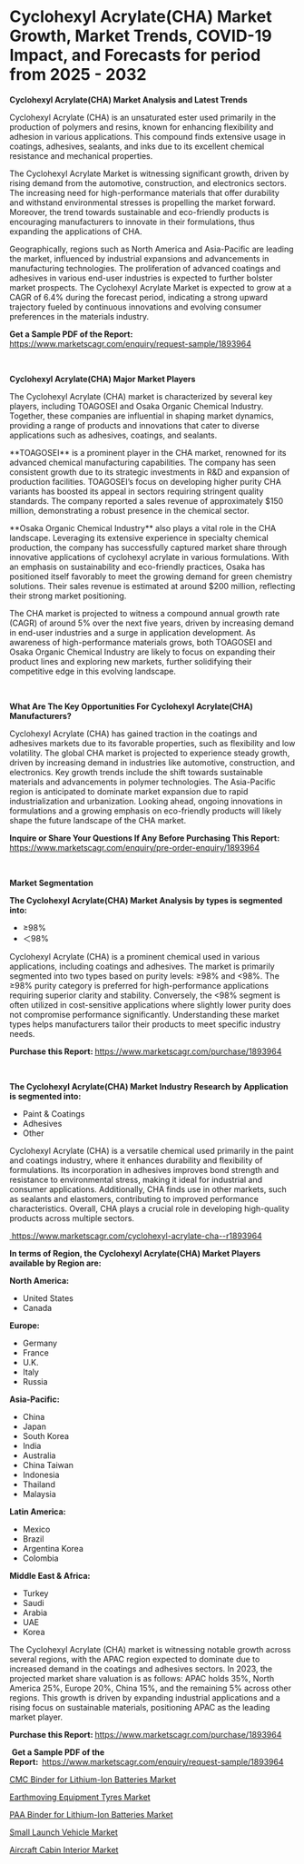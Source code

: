<p><h1>Cyclohexyl Acrylate(CHA) Market Growth, Market Trends, COVID-19 Impact, and Forecasts for period from 2025 - 2032</h1></p><p><strong>Cyclohexyl Acrylate(CHA) Market Analysis and Latest Trends</strong></p>
<p><p>Cyclohexyl Acrylate (CHA) is an unsaturated ester used primarily in the production of polymers and resins, known for enhancing flexibility and adhesion in various applications. This compound finds extensive usage in coatings, adhesives, sealants, and inks due to its excellent chemical resistance and mechanical properties.</p><p>The Cyclohexyl Acrylate Market is witnessing significant growth, driven by rising demand from the automotive, construction, and electronics sectors. The increasing need for high-performance materials that offer durability and withstand environmental stresses is propelling the market forward. Moreover, the trend towards sustainable and eco-friendly products is encouraging manufacturers to innovate in their formulations, thus expanding the applications of CHA.</p><p>Geographically, regions such as North America and Asia-Pacific are leading the market, influenced by industrial expansions and advancements in manufacturing technologies. The proliferation of advanced coatings and adhesives in various end-user industries is expected to further bolster market prospects. The Cyclohexyl Acrylate Market is expected to grow at a CAGR of 6.4% during the forecast period, indicating a strong upward trajectory fueled by continuous innovations and evolving consumer preferences in the materials industry.</p></p>
<p><strong>Get a Sample PDF of the Report:&nbsp;</strong> <a href="https://www.marketscagr.com/enquiry/request-sample/1893964?utm_campaign=1920&utm_medium=2&utm_source=Github&utm_content=ia&utm_term=04022025&utm_id=cyclohexyl-acrylatecha">https://www.marketscagr.com/enquiry/request-sample/1893964</a></p>
<p>&nbsp;</p>
<p><strong>Cyclohexyl Acrylate(CHA) Major Market Players</strong></p>
<p><p>The Cyclohexyl Acrylate (CHA) market is characterized by several key players, including TOAGOSEI and Osaka Organic Chemical Industry. Together, these companies are influential in shaping market dynamics, providing a range of products and innovations that cater to diverse applications such as adhesives, coatings, and sealants.</p><p>**TOAGOSEI** is a prominent player in the CHA market, renowned for its advanced chemical manufacturing capabilities. The company has seen consistent growth due to its strategic investments in R&D and expansion of production facilities. TOAGOSEI’s focus on developing higher purity CHA variants has boosted its appeal in sectors requiring stringent quality standards. The company reported a sales revenue of approximately $150 million, demonstrating a robust presence in the chemical sector.</p><p>**Osaka Organic Chemical Industry** also plays a vital role in the CHA landscape. Leveraging its extensive experience in specialty chemical production, the company has successfully captured market share through innovative applications of cyclohexyl acrylate in various formulations. With an emphasis on sustainability and eco-friendly practices, Osaka has positioned itself favorably to meet the growing demand for green chemistry solutions. Their sales revenue is estimated at around $200 million, reflecting their strong market positioning.</p><p>The CHA market is projected to witness a compound annual growth rate (CAGR) of around 5% over the next five years, driven by increasing demand in end-user industries and a surge in application development. As awareness of high-performance materials grows, both TOAGOSEI and Osaka Organic Chemical Industry are likely to focus on expanding their product lines and exploring new markets, further solidifying their competitive edge in this evolving landscape.</p></p>
<p>&nbsp;</p>
<p><strong>What Are The Key Opportunities For Cyclohexyl Acrylate(CHA) Manufacturers?</strong></p>
<p><p>Cyclohexyl Acrylate (CHA) has gained traction in the coatings and adhesives markets due to its favorable properties, such as flexibility and low volatility. The global CHA market is projected to experience steady growth, driven by increasing demand in industries like automotive, construction, and electronics. Key growth trends include the shift towards sustainable materials and advancements in polymer technologies. The Asia-Pacific region is anticipated to dominate market expansion due to rapid industrialization and urbanization. Looking ahead, ongoing innovations in formulations and a growing emphasis on eco-friendly products will likely shape the future landscape of the CHA market.</p></p>
<p><strong>Inquire or Share Your Questions If Any Before Purchasing This Report:</strong> <a href="https://www.marketscagr.com/enquiry/pre-order-enquiry/1893964?utm_campaign=1920&utm_medium=2&utm_source=Github&utm_content=ia&utm_term=04022025&utm_id=cyclohexyl-acrylatecha">https://www.marketscagr.com/enquiry/pre-order-enquiry/1893964</a></p>
<p>&nbsp;</p>
<p><strong>Market Segmentation</strong></p>
<p><strong>The Cyclohexyl Acrylate(CHA) Market Analysis by types is segmented into:</strong></p>
<p><ul><li>≥98%</li><li>＜98%</li></ul></p>
<p><p>Cyclohexyl Acrylate (CHA) is a prominent chemical used in various applications, including coatings and adhesives. The market is primarily segmented into two types based on purity levels: ≥98% and <98%. The ≥98% purity category is preferred for high-performance applications requiring superior clarity and stability. Conversely, the <98% segment is often utilized in cost-sensitive applications where slightly lower purity does not compromise performance significantly. Understanding these market types helps manufacturers tailor their products to meet specific industry needs.</p></p>
<p><strong>Purchase this Report:&nbsp;</strong><a href="https://www.marketscagr.com/purchase/1893964?utm_campaign=1920&utm_medium=2&utm_source=Github&utm_content=ia&utm_term=04022025&utm_id=cyclohexyl-acrylatecha">https://www.marketscagr.com/purchase/1893964</a></p>
<p>&nbsp;</p>
<p><strong>The Cyclohexyl Acrylate(CHA) Market Industry Research by Application is segmented into:</strong></p>
<p><ul><li>Paint & Coatings</li><li>Adhesives</li><li>Other</li></ul></p>
<p><p>Cyclohexyl Acrylate (CHA) is a versatile chemical used primarily in the paint and coatings industry, where it enhances durability and flexibility of formulations. Its incorporation in adhesives improves bond strength and resistance to environmental stress, making it ideal for industrial and consumer applications. Additionally, CHA finds use in other markets, such as sealants and elastomers, contributing to improved performance characteristics. Overall, CHA plays a crucial role in developing high-quality products across multiple sectors.</p></p>
<p><a href="https://www.marketscagr.com/cyclohexyl-acrylate-cha--r1893964?utm_campaign=1920&utm_medium=2&utm_source=Github&utm_content=ia&utm_term=04022025&utm_id=cyclohexyl-acrylatecha">&nbsp;https://www.marketscagr.com/cyclohexyl-acrylate-cha--r1893964</a></p>
<p><strong>In terms of Region, the Cyclohexyl Acrylate(CHA) Market Players available by Region are:</strong></p>
<p>
    <p> <strong> North America: </strong>
        <ul>
            <li>United States</li>
            <li>Canada</li>
        </ul>
        </p> 
    <p> <strong> Europe: </strong>
        <ul>
            <li>Germany</li>
            <li>France</li>
            <li>U.K.</li>
            <li>Italy</li>
            <li>Russia</li>
        </ul>
        </p> 
    <p> <strong> Asia-Pacific: </strong>
        <ul>
            <li>China</li>
            <li>Japan</li>
            <li>South Korea</li>
            <li>India</li>
            <li>Australia</li>
            <li>China Taiwan</li>
            <li>Indonesia</li>
            <li>Thailand</li>
            <li>Malaysia</li>
        </ul>
        </p> 
    <p> <strong> Latin America: </strong>
        <ul>
            <li>Mexico</li>
            <li>Brazil</li>
            <li>Argentina Korea</li>
            <li>Colombia</li>
        </ul>
        </p> 
    <p> <strong> Middle East & Africa: </strong>
        <ul>
            <li>Turkey</li>
            <li>Saudi</li>
            <li>Arabia</li>
            <li>UAE</li>
            <li>Korea</li>
        </ul>
    </p>
    </p>
<p><p>The Cyclohexyl Acrylate (CHA) market is witnessing notable growth across several regions, with the APAC region expected to dominate due to increased demand in the coatings and adhesives sectors. In 2023, the projected market share valuation is as follows: APAC holds 35%, North America 25%, Europe 20%, China 15%, and the remaining 5% across other regions. This growth is driven by expanding industrial applications and a rising focus on sustainable materials, positioning APAC as the leading market player.</p></p>
<p><strong>Purchase this Report: </strong><a href="https://www.marketscagr.com/purchase/1893964?utm_campaign=1920&utm_medium=2&utm_source=Github&utm_content=ia&utm_term=04022025&utm_id=cyclohexyl-acrylatecha">https://www.marketscagr.com/purchase/1893964</a></p>
<p>&nbsp;<strong>Get a Sample PDF of the Report:&nbsp;&nbsp;</strong><a href="https://www.marketscagr.com/enquiry/request-sample/1893964?utm_campaign=1920&utm_medium=2&utm_source=Github&utm_content=ia&utm_term=04022025&utm_id=cyclohexyl-acrylatecha">https://www.marketscagr.com/enquiry/request-sample/1893964</a></p>
<p><strong></strong></p>
<p><p><a href="https://github.com/JakirUddin511/Market-Research-Report-List-1/blob/main/cmc-binder-for-lithium-ion-batteries-market.md?utm_campaign=1920&utm_medium=2&utm_source=Github&utm_content=ia&utm_term=04022025&utm_id=cyclohexyl-acrylatecha">CMC Binder for Lithium-Ion Batteries Market</a></p><p><a href="https://www.linkedin.com/pulse/earthmoving-equipment-tyres-market-growth-outlook-2025-2032-ynrnf?utm_campaign=1920&utm_medium=2&utm_source=Github&utm_content=ia&utm_term=04022025&utm_id=cyclohexyl-acrylatecha">Earthmoving Equipment Tyres Market</a></p><p><a href="https://github.com/ChiragRP21/Market-Research-Report-List-7/blob/main/paa-binder-for-lithium-ion-batteries-market.md?utm_campaign=1920&utm_medium=2&utm_source=Github&utm_content=ia&utm_term=04022025&utm_id=cyclohexyl-acrylatecha">PAA Binder for Lithium-Ion Batteries Market</a></p><p><a href="https://www.linkedin.com/pulse/how-new-trends-shaping-small-launch-vehicle-market-101-cagr-7pjhc?utm_campaign=1920&utm_medium=2&utm_source=Github&utm_content=ia&utm_term=04022025&utm_id=cyclohexyl-acrylatecha">Small Launch Vehicle Market</a></p><p><a href="https://www.linkedin.com/pulse/industry-experts-project-aircraft-cabin-interior-market-qjywc?utm_campaign=1920&utm_medium=2&utm_source=Github&utm_content=ia&utm_term=04022025&utm_id=cyclohexyl-acrylatecha">Aircraft Cabin Interior Market</a></p></p>